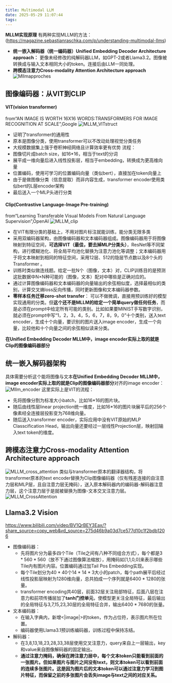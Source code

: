 ```yaml
---
title: Multimodal LLM
date: 2025-05-29 11:07:44
tags:
---
```

**MLLM实现原理**
有两种实现MLLM的方法：
(https://magazine.sebastianraschka.com/p/understanding-multimodal-llms)
* **统一嵌入解码器（统一编码器）Unified Embedding Decoder Architecture approach：**
  更像未经修改的纯解码器LLM，如GPT-2或者Llama3.2。图像被转换成与输入文本相同大小的token。连接后由LLM一同处理。
* **跨模态注意力Cross-modality Attention Architecture approach**
![Mllmapproches](/images/Mllmapproches.png)
## 图像编码器：从VIT到CLIP
#### VIT(vision transformer)
from“AN IMAGE IS WORTH 16X16 WORDS:TRANSFORMERS FOR IMAGE RECOGNITION AT SCALE”,Google
![MLLM_VITstruct](/images/MLLM_VITstruct.png)
* 证明了transformer的通用性
* 原本是图像分类，使用transformer可以不改动处理视觉分类任务
* 大规模数据集上强于卷积神经网络且计算效率更有优势
流程：
* 图像切片成batch size，如16*16，相当于text的分词
* 展平成一维向量后进入线性投影层，相当于embedding，转换成为更高维向量
* 位置编码，使用可学习的位置编码向量（类似bert），直接加在token向量上
* 由于是做图像分类（信息提取）而非内容生成，transformer encoder使用类似bert的L层encoder架构
* 最后送入一个MLP头进行分类
#### Clip(Contrastive Language-Image Pre-training)
from“Learning Transferable Visual Models From Natural Language Supervision”,OpenAI
![MLLM_clip](/images/MLLM_clip.png)
* 在VIT有限分类的基础上，不用对图片标注就能训练，能分类无限多类
* 采用双编码器架构，由图像编码器和文本编码器组成。图像编码器用于将图像映射到特征空间，**可选择VIT（最佳，要去掉MLP分类头）**，ResNet等不同架构，进行模糊池化、将全局平均池化替换为注意力池化等调整；文本编码器用于将文本映射到相同的特征空间，采用12层、512的隐层节点数以及8个头的 Transformer 。
* 训练时类似做连线题。给定一批N个（图像，文本）对，CLIP训练目的是预测这批数据中N×N种可能的（图像，文本）配对中哪些是正确对应的。
* 通过计算图像编码器和文本编码器的向量输出的余弦相似度，选择最相似的类别，计算交叉熵loss反向传播，同时更新图像和文本编码器参数。
* **零样本任务迁移zero-shot transfer**：
  可以不做微调，直接用预训练好的模型实现通用的分类。但**这个还不是MLLM的给定一个简单query做任何任务**，而是必须在prompt中给定所有可能的类别。比如如果要MINIST手写数字识别，就必须在prompt中写“1，2，3，4，5，6，7，8，9，0”十个类别，送入text encoder，生成十个向量，要识别的图片送入image encoder，生成一个向量，比较他和十个向量之间的余弦相似读来分类。

**在Unified Embedding Decoder MLLM中，image encoder实际上取的就是Clip的图像编码器部分**

## 统一嵌入解码器架构
具体需要分析这个能将图像与文本**在Unified Embedding Decoder MLLM中，image encoder实际上取的就是Clip的图像编码器部分**对齐的image encoder：
![Mllm_encoder](/images/Mllm_encoder.png)
这里实际上是VIT的流程：
- 先将图像分割为标准大小batch，比如16*16的图片块。
- 随后由线性层linear projection统一维度，比如16*16的图片块展平后的256个像素经全连接层投影变为768维向量。
- 随后送入transformer encoder，实际应用中没有VIT原始的MLP Classcification Head，输出向量还要经过一层线性Projection层，映射回输入text token的维度。


## 跨模态注意力Cross-modality Attention Architecture approach
![MLLM_cross_attention](/images/MLLM_cross_attention.png)
类似与transformer原本的翻译器结构，将transformer原本的text encoder替换为Clip图像编码器（仅有残差连接的自注意力层和MLP层，且自注意力层无掩码），送入原本解码器内的编码器-解码器注意力层，这个注意力层于是就被替换为图像-文本交叉注意力层。
![MLLM_CrossAttention](/images/MLLM_CrossAttention.png)

## Llama3.2 Vision
https://www.bilibili.com/video/BV1QrBEY3Eax/?share_source=copy_web&vd_source=275d46b9a03d7ce577d10c1f2bdb1206
* 图像编码器：
  -  先将图片分为最多四个Tile（Tile之间有八种不同组合方式），每个都是$3*560*560$（放不下通过图像算法缩放），用掩码如[1,1,0,0]来表示哪些Tile内有图片内容。位置编码通过加Tail Pos Embedding实现。
  -  每个Tile划分为$40*40$个$14*14*3$大小的patch，每个path展平后经过线性投影层映射为1280维向量，总共拍成一个序列就是$6400*1280$的张量。
  -  transformer encoding共40层，前面32层关注局部特征，后面八层在注意力和前项传播层加了**tanh门控单元**，使模型更关注全局特征，最后输出的全局特征与3,7,15,23,30层的全局特征合并，输出$6400*7680$的张量。
* 文本编码器：
  - 在输入字典内，新增<|image|>的token，作为占位符，表示图片所在位置。
  - 编码器使用Llama3.1预训练编码器，训练过程中保持冻结。
* 解码器：
  - 在3,8,13,18,23,28,33,38层使用交叉注意力，query来自上一层输出，key和value来自图像解码器的固定输出。
  - **通过注意力掩码，确保在跨注意力层中，每个文本token只能看到前面的一张图片。但如果图片与图片之间没有text，则文本token可以看到前面的连续多张图片。这是因为图片后的文本token可以通过注意力学习到图片特征，而保留之前的多张图片会丢失image与text之间的对应关系。**
